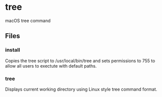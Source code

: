 # tree
macOS tree command

## Files

### install

Copies the tree script to /usr/local/bin/tree and sets permissions to 755 to allow all users to exectute with default paths.

### tree

Displays current working directory using Linux style tree command format.
